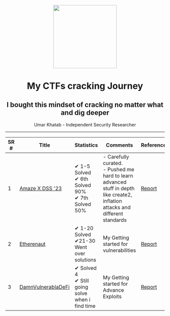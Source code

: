 <div>
<p align="center">
    <img  src="https://github.com/0xumarkhatab/myGasOptimizationWork/assets/71306738/32bfb132-ed5e-4ad6-88d5-47fe20ff5f03"  height="200" />
</p>
<h1 align="center">My CTFs cracking Journey</h1>
<h2 align="center">I bought this mindset of cracking no matter what and dig deeper</h2>
<p align="center">Umar Khatab - Independent Security Researcher</p>  
<hr/>
</div>

| SR # |  Title | Statistics | Comments | Reference |
| --- | -------| ----------------------------------- | ------------ |-------------|
| 1 | [Amaze X DSS '23](https://twitter.com/eugenioclrc/status/1679772306195742720?s=20) | ✔ 1-5 Solved <br/> ✔ 6th Solved 90% <br/> ✔ 7th Solved 50% |- Carefully curated. <br/>- Pushed me hard to learn advanced stuff in depth like create2, inflation attacks and different standards | [ Report ](https://github.com/0xumarkhatab/AmazeX-DSS-23-Solutions)  | 
| 2 | [Etherenaut](https://ethernaut.openzeppelin.com/) | ✔ 1-20 Solved<br/> ✔21-30 Went over solutions| My Getting started for vulnerabilities | [ Report ](https://github.com/0xumarkhatab/Ethernaut)  | 
| 3 | [DamnVulnerablaDeFi](https://twitter.com/eugenioclrc/status/1679772306195742720?s=20) | ✔ Solved 4<br/> ✔ Still going solve when i find time | My Getting started for Advance Exploits | [ Report ](https://github.com/0xumarkhatab/Ethernaut) |
